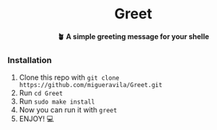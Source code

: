 <div align="center">
    <h1>Greet</h1>
    <b>🪴 A simple greeting message for your shelle</b>
</div>

### Installation

1. Clone this repo with `git clone https://github.com/migueravila/Greet.git`
2. Run `cd Greet`
3. Run `sudo make install`
4. Now you can run it with `greet` 
5. ENJOY! 💻